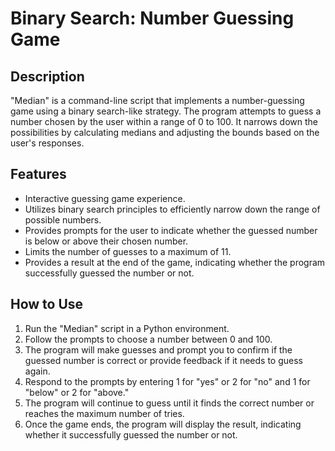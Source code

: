 # Binary Search: Number Guessing Game

## Description
"Median" is a command-line script that implements a number-guessing game using a binary search-like strategy. The program attempts to guess a number chosen by the user within a range of 0 to 100. It narrows down the possibilities by calculating medians and adjusting the bounds based on the user's responses.

## Features
- Interactive guessing game experience.
- Utilizes binary search principles to efficiently narrow down the range of possible numbers.
- Provides prompts for the user to indicate whether the guessed number is below or above their chosen number.
- Limits the number of guesses to a maximum of 11.
- Provides a result at the end of the game, indicating whether the program successfully guessed the number or not.

## How to Use
1. Run the "Median" script in a Python environment.
2. Follow the prompts to choose a number between 0 and 100.
3. The program will make guesses and prompt you to confirm if the guessed number is correct or provide feedback if it needs to guess again.
4. Respond to the prompts by entering 1 for "yes" or 2 for "no" and 1 for "below" or 2 for "above."
5. The program will continue to guess until it finds the correct number or reaches the maximum number of tries.
6. Once the game ends, the program will display the result, indicating whether it successfully guessed the number or not.
